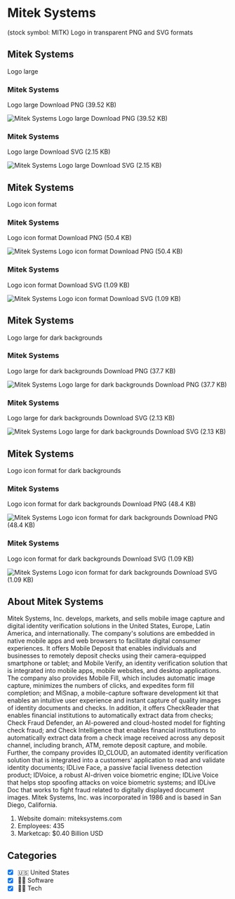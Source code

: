 # Mitek Systems
 (stock symbol: MITK) Logo in transparent PNG and SVG formats

## Mitek Systems
 Logo large

### Mitek Systems
 Logo large Download PNG (39.52 KB)

![Mitek Systems
 Logo large Download PNG (39.52 KB)](/img/orig/MITK_BIG-d657d9bb.png)

### Mitek Systems
 Logo large Download SVG (2.15 KB)

![Mitek Systems
 Logo large Download SVG (2.15 KB)](/img/orig/MITK_BIG-c61c6639.svg)

## Mitek Systems
 Logo icon format

### Mitek Systems
 Logo icon format Download PNG (50.4 KB)

![Mitek Systems
 Logo icon format Download PNG (50.4 KB)](/img/orig/MITK-a85245ae.png)

### Mitek Systems
 Logo icon format Download SVG (1.09 KB)

![Mitek Systems
 Logo icon format Download SVG (1.09 KB)](/img/orig/MITK-fe0a69d0.svg)

## Mitek Systems
 Logo large for dark backgrounds

### Mitek Systems
 Logo large for dark backgrounds Download PNG (37.7 KB)

![Mitek Systems
 Logo large for dark backgrounds Download PNG (37.7 KB)](/img/orig/MITK_BIG.D-3483ed92.png)

### Mitek Systems
 Logo large for dark backgrounds Download SVG (2.13 KB)

![Mitek Systems
 Logo large for dark backgrounds Download SVG (2.13 KB)](/img/orig/MITK_BIG.D-54605dc1.svg)

## Mitek Systems
 Logo icon format for dark backgrounds

### Mitek Systems
 Logo icon format for dark backgrounds Download PNG (48.4 KB)

![Mitek Systems
 Logo icon format for dark backgrounds Download PNG (48.4 KB)](/img/orig/MITK.D-3de417f2.png)

### Mitek Systems
 Logo icon format for dark backgrounds Download SVG (1.09 KB)

![Mitek Systems
 Logo icon format for dark backgrounds Download SVG (1.09 KB)](/img/orig/MITK.D-1464d261.svg)

## About Mitek Systems


Mitek Systems, Inc. develops, markets, and sells mobile image capture and digital identity verification solutions in the United States, Europe, Latin America, and internationally. The company's solutions are embedded in native mobile apps and web browsers to facilitate digital consumer experiences. It offers Mobile Deposit that enables individuals and businesses to remotely deposit checks using their camera-equipped smartphone or tablet; and Mobile Verify, an identity verification solution that is integrated into mobile apps, mobile websites, and desktop applications. The company also provides Mobile Fill, which includes automatic image capture, minimizes the numbers of clicks, and expedites form fill completion; and MiSnap, a mobile-capture software development kit that enables an intuitive user experience and instant capture of quality images of identity documents and checks. In addition, it offers CheckReader that enables financial institutions to automatically extract data from checks; Check Fraud Defender, an AI-powered and cloud-hosted model for fighting check fraud; and Check Intelligence that enables financial institutions to automatically extract data from a check image received across any deposit channel, including branch, ATM, remote deposit capture, and mobile. Further, the company provides ID_CLOUD, an automated identity verification solution that is integrated into a customers' application to read and validate identity documents; IDLive Face, a passive facial liveness detection product; IDVoice, a robust AI-driven voice biometric engine; IDLive Voice that helps stop spoofing attacks on voice biometric systems; and IDLive Doc that works to fight fraud related to digitally displayed document images. Mitek Systems, Inc. was incorporated in 1986 and is based in San Diego, California.

1. Website domain: miteksystems.com
2. Employees: 435
3. Marketcap: $0.40 Billion USD


## Categories
- [x] 🇺🇸 United States
- [x] 👨‍💻 Software
- [x] 👩‍💻 Tech
